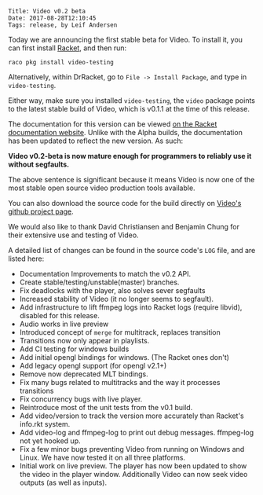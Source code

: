     Title: Video v0.2 beta
    Date: 2017-08-28T12:10:45
    Tags: release, by Leif Andersen

Today we are announcing the first stable beta for Video. To install it, you can first install [Racket][1], and then run:

```
raco pkg install video-testing
```

Alternatively, within DrRacket, go to `File -> Install Package`, and type in `video-testing`.

Either way, make sure you installed `video-testing`, the `video` package points to the latest stable build of Video, which is v0.1.1 at the time of this release.

The documentation for this version can be viewed [on the Racket documentation website][2]. Unlike with the Alpha builds, the documentation has been updated to reflect the new version. As such:

**Video v0.2-beta is now mature enough for programmers to reliably use it without segfaults.**

The above sentence is significant because it means Video is now one of the most stable open source video production tools available.

<!-- more -->

You can also download the source code for the build directly on [Video's github project page][3].

We would also like to thank David Christiansen and Benjamin Chung for their extensive use and testing of Video.

A detailed list of changes can be found in the source code's `LOG` file, and are listed here:

* Documentation Improvements to match the v0.2 API.
* Create stable/testing/unstable(master) branches.
* Fix deadlocks with the player, also solves sever segfaults
* Increased stability of Video (it no longer seems to segfault).
* Add infrastructure to lift ffmpeg logs into Racket logs (require libvid), disabled for this release.
* Audio works in live preview
* Introduced concept of `merge` for multitrack, replaces transition
* Transitions now only appear in playlists.
* Add CI testing for windows builds
* Add initial opengl bindings for windows. (The Racket ones don't)
* Add legacy opengl support (for opengl v2.1+)
* Remove now deprecated MLT bindings.
* Fix many bugs related to multitracks and the way it processes transitions
* Fix concurrency bugs with live player.
* Reintroduce most of the unit tests from the v0.1 build.
* Add video/version to track the version more accurately than Racket's info.rkt system.
* Add video-log and ffmpeg-log to print out debug messages. ffmpeg-log not yet hooked up.
* Fix a few minor bugs preventing Video from running on Windows and Linux. We have now tested it on all three platforms.
* Initial work on live preview. The player has now been updated to show the video in the player window. Additionally Video can now seek video outputs (as well as inputs).

[1]: https://racket-lang.org
[2]: http://docs.racket-lang.org/video@video-testing/index.html
[3]: https://github.com/videolang/video/releases/tag/v0.2-betas